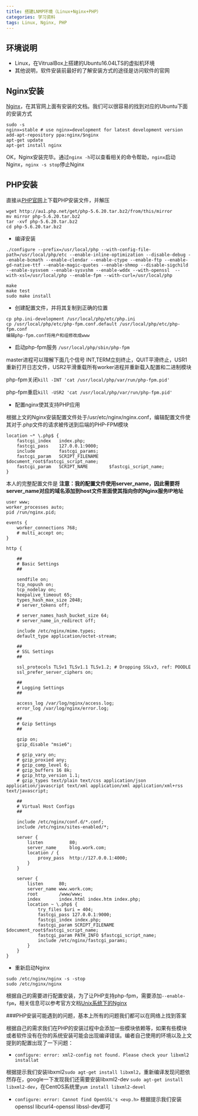 ```yaml
---
title: 搭建LNMP环境（Linux+Nginx+PHP）
categories: 学习资料
tags: Linux, Nginx, PHP
---
```


## 环境说明

* Linux，在VitrualBox上搭建的Ubuntu16.04LTS的虚拟机环境
* 其他说明，软件安装前最好的了解安装方式的途径是访问软件的官网

## Nginx安装

[Nginx](https://www.nginx.com/resources/wiki/start/topics/tutorials/install/)，在其官网上面有安装的文档。我们可以很容易的找到对应的Ubuntu下面的安装方式
```
sudo -s
nginx=stable # use nginx=development for latest development version
add-apt-repository ppa:nginx/$nginx
apt-get update
apt-get install nginx
```

OK，Nginx安装完毕。通过`nginx -h`可以查看相关的命令帮助，`nginx`启动Nginx，`nginx -s stop`停止Nginx

## PHP安装
直接从[PHP官网](http://php.net/downloads.php)上下载PHP安装文件，并解压
```
wget http://au1.php.net/get/php-5.6.20.tar.bz2/from/this/mirror
mv mirror php-5.6.20.tar.bz2 
tar -xvf php-5.6.20.tar.bz2 
cd php-5.6.20.tar.bz2 
```
* 编译安装

```
./configure --prefix=/usr/local/php --with-config-file-path=/usr/local/php/etc --enable-inline-optimization --disable-debug --enable-bcmath --enable-clendar --enable-ctype --enable-ftp --enable-gd-native-ttf --enable-magic-quotes --enable-shmop --disable-sigchild --enable-sysvsem --enable-sysvshm --enable-wddx --with-openssl  --with-xsl=/usr/local/php --enable-fpm --with-curl=/usr/local/php

make
make test
sudo make install
```
* 创建配置文件，并将其复制到正确的位置

```
cp php.ini-development /usr/local/php/etc/php.ini 
cp /usr/local/php/etc/php-fpm.conf.default /usr/local/php/etc/php-fpm.conf
编辑php-fpm.conf将用户和组修改成www
```

* 启动php-fpm服务 `/usr/local/php/sbin/php-fpm`

master进程可以理解下面几个信号
INT,TERM立刻终止，QUIT平滑终止，USR1重新打开日志文件，USR2平滑重载所有worker进程并重新载入配置和二进制模块

php-fpm关闭`kill -INT 'cat /usr/local/php/var/run/php-fpm.pid'`

php-fpm重启`kill -USR2 'cat /usr/local/php/var/run/php-fpm.pid'`

* 配置nginx使其支持PHP应用

根据上文的Nginx安装配置文件处于/usr/etc/nginx/nginx.conf，编辑配置文件使其对于.php文件的请求被传送到后端的PHP-FPM模块
```
location ~* \.php$ {
    fastcgi_index   index.php;
    fastcgi_pass    127.0.0.1:9000;
    include         fastcgi_params;
    fastcgi_param   SCRIPT_FILENAME    $document_root$fastcgi_script_name;
    fastcgi_param   SCRIPT_NAME        $fastcgi_script_name;
}
```

本人的完整配置文件是 **注意：我的配置文件使用server_name，因此需要将server_name对应的域名添加到host文件里面使其指向你的Nginx服务IP地址**

```
user www;
worker_processes auto; 
pid /run/nginx.pid;

events {
	worker_connections 768;
	# multi_accept on;
}

http {

	##
	# Basic Settings
	##

	sendfile on;
	tcp_nopush on;
	tcp_nodelay on;
	keepalive_timeout 65;
	types_hash_max_size 2048;
	# server_tokens off;

	# server_names_hash_bucket_size 64;
	# server_name_in_redirect off;

	include /etc/nginx/mime.types;
	default_type application/octet-stream;

	##
	# SSL Settings
	##

	ssl_protocols TLSv1 TLSv1.1 TLSv1.2; # Dropping SSLv3, ref: POODLE
	ssl_prefer_server_ciphers on;

	##
	# Logging Settings
	##

	access_log /var/log/nginx/access.log;
	error_log /var/log/nginx/error.log;

	##
	# Gzip Settings
	##

	gzip on;
	gzip_disable "msie6";

	# gzip_vary on;
	# gzip_proxied any;
	# gzip_comp_level 6;
	# gzip_buffers 16 8k;
	# gzip_http_version 1.1;
	# gzip_types text/plain text/css application/json application/javascript text/xml application/xml application/xml+rss text/javascript;

	##
	# Virtual Host Configs
	##

	include /etc/nginx/conf.d/*.conf;
	include /etc/nginx/sites-enabled/*;

	server {
		listen		    80;
		server_name     blog.work.com;
		location / {
			proxy_pass	http://127.0.0.1:4000;
		}
	}
	
	server {
		listen		80;
		server_name	www.work.com;
		root		/www/www;
		index		index.html index.htm index.php;
		location ~ \.php$ {
			try_files $uri = 404;
			fastcgi_pass 127.0.0.1:9000;
			fastcgi_index index.php;
			fastcgi_param SCRIPT_FILENAME $document_root$fastcgi_script_name;
			fastcgi_param PATH_INFO $fastcgi_script_name;
			include /etc/nginx/fastcgi_params;		
		}	
	}
}

```

* 重新启动Nginx

```
sudo /etc/nginx/nginx -s -stop
sudo /etc/nginx/nginx
```



根据自己的需要进行配置安装，为了让PHP支持php-fpm，需要添加`--enable-fpm`，相关信息可以参考官方文档[Unix系统下的Nginx](http://php.net/manual/zh/install.unix.nginx.php)

###PHP安装可能遇到的问题，基本上所有的问题我们都可以在网络上找到答案

根据自己的需求我们在PHP的安装过程中会添加一些模块依赖等，如果有些模块或者软件没有在你的系统安装可能会出现编译错误。编者自己使用的环境以及上文提到的配置出现了一下问题：

* `configure: error: xml2-config not found. Please check your libxml2 installat`

根据提示我们安装libxml2`sudo agt-get install libxml2`，重新编译发现问题依然存在，google一下发现我们还需要安装libxml2-dev `sudo agt-get install libxml2-dev`，在CentOS系统里`yum install libxml2-devel`

* `configure: error: Cannot find OpenSSL's <evp.h>`
根据提示我们安装openssl libcurl4-openssl libssl-dev即可